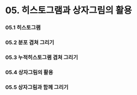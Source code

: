 # 05. 히스토그램과 상자그림의 활용
### 05.1 히스토그램


### 05.2 분포 겹쳐 그리기


### 05.3 누적히스토그램 겹쳐 그리기


### 05.4 상자그림의 활용


### 05.5 상자그림과 함께 그리기
